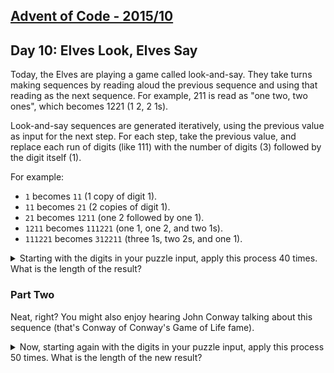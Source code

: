[Advent of Code - 2015/10](http://adventofcode.com/2015/day/10)
---------------------------

## Day 10: Elves Look, Elves Say

Today, the Elves are playing a game called look-and-say. They take turns making sequences by reading aloud the previous sequence and using that reading as the next sequence. For example, 211 is read as "one two, two ones", which becomes 1221 (1 2, 2 1s).

Look-and-say sequences are generated iteratively, using the previous value as input for the next step. For each step, take the previous value, and replace each run of digits (like 111) with the number of digits (3) followed by the digit itself (1).

For example:

- `1` becomes `11` (1 copy of digit 1).
- `11` becomes `21` (2 copies of digit 1).
- `21` becomes `1211` (one 2 followed by one 1).
- `1211` becomes `111221` (one 1, one 2, and two 1s).
- `111221` becomes `312211` (three 1s, two 2s, and one 1).

<details>
    <summary>Starting with the digits in your puzzle input, apply this process 40 times. What is the length of the result?</summary>

    `252594`
</details>

### Part Two

Neat, right? You might also enjoy hearing John Conway talking about this sequence (that's Conway of Conway's Game of Life fame).

<details>
    <summary>Now, starting again with the digits in your puzzle input, apply this process 50 times. What is the length of the new result?</summary>

    `3579328`
</details>
